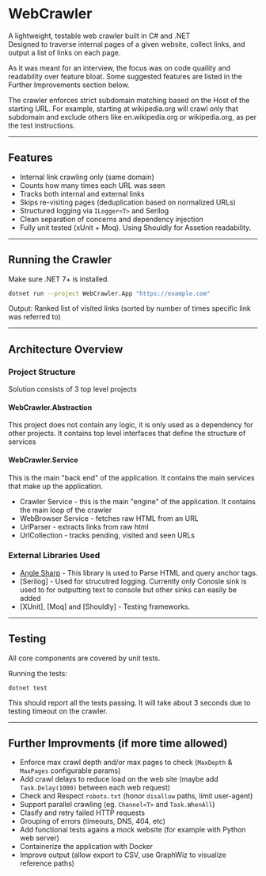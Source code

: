 # WebCrawler

A lightweight, testable web crawler built in C# and .NET  
Designed to traverse internal pages of a given website, collect links, and output a list of links on each page.

As it was meant for an interview, the focus was on code quaility and readability over feature bloat. Some suggested features are listed in the Further Improvements section below.

The crawler enforces strict subdomain matching based on the Host of the starting URL.
For example, starting at wikipedia.org will crawl only that subdomain and exclude others like en.wikipedia.org or wikipedia.org, as per the test instructions.

---

## Features

- Internal link crawling only (same domain)
- Counts how many times each URL was seen
- Tracks both internal and external links
- Skips re-visiting pages (deduplication based on normalized URLs)
- Structured logging via `ILogger<T>` and Serilog
- Clean separation of concerns and dependency injection
- Fully unit tested (xUnit + Moq). Using Shouldly for Assetion readability.

---

## Running the Crawler

Make sure .NET 7+ is installed.

```bash
dotnet run --project WebCrawler.App "https://example.com"
```

Output:
Ranked list of visited links (sorted by number of times specific link was referred to)

---

## Architecture Overview

### Project Structure

Solution consists of 3 top level projects

#### WebCrawler.Abstraction

This project does not contain any logic, it is only used as a dependency for other projects. It contains top level interfaces that define the structure of services

#### WebCrawler.Service

This is the main "back end" of the application. It contains the main services that make up the application.

- Crawler Service - this is the main "engine" of the application. It contains the main loop of the crawler
- WebBrowser Service - fetches raw HTML from an URL
- UrlParser - extracts links from raw html
- UrlCollection - tracks pending, visited and seen URLs

### External Libraries Used

- [Angle Sharp](https://github.com/AngleSharp/AngleSharp) - This library is used to Parse HTML and query anchor tags.
- [Serilog] - Used for strucutred logging. Currently only Conosle sink is used to for outputting text to console but other sinks can easily be added
- [XUnit], [Moq] and [Shouldly] - Testing frameworks.

---

## Testing

All core components are covered by unit tests.

Running the tests:

```
dotnet test
```
This should report all the tests passing. It will take about 3 seconds due to testing timeout on the crawler.

---

## Further Improvments (if more time allowed)

- Enforce max crawl depth and/or max pages to check (`MaxDepth` & `MaxPages` configurable params)
- Add crawl delays to reduce load on the web site (maybe add `Task.Delay(1000)` between each web request)
- Check and Respect `robots.txt` (honor `disallow` paths, limit user-agent)
- Support parallel crawling (eg. `Channel<T>` and `Task.WhenAll`)
- Clasify and retry failed HTTP requests
- Grouping of errors (timeouts, DNS, 404, etc)
- Add functional tests agains a mock website (for example with Python web server)
- Containerize the application with Docker
- Improve output (allow export to CSV, use GraphWiz to visualize reference paths)

